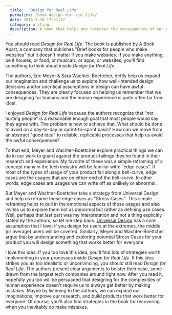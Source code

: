 ```yaml
---
  title:  "Design for Real Life"
  permalink: /book-design-for-real-life/
  date: 2016-3-10 17:31:17
  category: writing
  description: A book that helps one recenter the consequences of our product design decisions by building empathy and imagination for the myriad contexts people may use the things we build. A must-read for anyone creating things that other humans will use.
---
```


You should read _Design for Real Life_. The book is published by A Book Apart, a company that publishes "Brief books for people who make websites" but it doesn't matter if you make websites. If you make anything, be it houses, or food, or musicals, or apps, or websites, you'll find something to think about inside _Design for Real Life_.

The authors, Eric Meyer & Sara Wachter-Boettcher, deftly help us expand our imagination and challenge us to explore how well-intended design decisions and/or uncritical assumptions in design can have awful consequences. They are clearly focused on helping us remember that we are designing for humans and the human experience is quite often far from ideal.

I enjoyed _Design for Real Life_ because the authors recognize that "not hurting people" is a reasonable enough goal that most people would say they agree with. The problem is how to achieve that. What should be done to avoid on a day-to-day or sprint-to-sprint basis? How can we move from an abstract "good idea" to reliable, replicable processes that help us avoid the awful consequences?

To that end, Meyer and Wachter-Boettcher explore practical things we can do in our work to guard against the product-failings they've found in their research and experience. My favorite of these was a simple reframing of a concept many in the tech industry will be familiar with: "edge cases". If most of the types of usage of your product fall along a bell-curve, edge cases are the usages that are on either end of the bell-curve. In other words, edge cases are usages we can write off as unlikely or abnormal.

But Meyer and Wachter-Boettcher take a strategy from Universal Design and help us reframe these edge cases as "Stress Cases". This simple reframing helps to pull in the emotional aspects of these usages and also invites us to explore them not as abnormal but rather as defining use cases. Well, perhaps that last part was my interpretation and not a thing explicitly stated by the authors, so let me step back. [Universal Design](https://en.wikipedia.org/wiki/Universal_design) has a core assumption that I love: if you design for users at the extremes, the middle (or average) users will be covered. Similarly, Meyer and Wachter-Boettcher argue that by understanding and exploring potential Stress Cases for your product you will design something that works better for everyone.

I love this idea. If you too love this idea, you'll find lots of strategies worth implementing in your processes inside _Design for Real Life_. If this idea strikes you as too idealistic or unconvincing, you should still read _Design for Real Life_. The authors present clear arguments to bolster their case, some drawn from the largest tech companies around right now. After you read it, hopefully you too will be persuaded that designing for the complexities of human experience doesn't require us to always get better by making mistakes. Maybe by listening to the authors, we can expand our imaginations, improve our research, and build products that work better for everyone. Of course, you'll also find strategies in the book for recovering when you inevitably do make mistakes.
